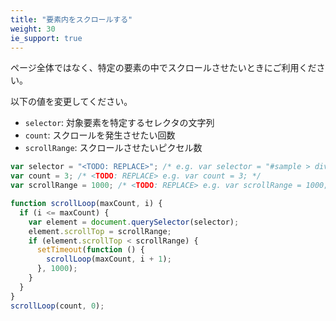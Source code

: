 ```yaml
---
title: "要素内をスクロールする"
weight: 30
ie_support: true
---
```


ページ全体ではなく、特定の要素の中でスクロールさせたいときにご利用ください。

以下の値を変更してください。

- `selector`: 対象要素を特定するセレクタの文字列
- `count`: スクロールを発生させたい回数
- `scrollRange`: スクロールさせたいピクセル数

```js
var selector = "<TODO: REPLACE>"; /* e.g. var selector = "#sample > div"; */
var count = 3; /* <TODO: REPLACE> e.g. var count = 3; */
var scrollRange = 1000; /* <TODO: REPLACE> e.g. var scrollRange = 1000; */

function scrollLoop(maxCount, i) {
  if (i <= maxCount) {
    var element = document.querySelector(selector);
    element.scrollTop = scrollRange;
    if (element.scrollTop < scrollRange) {
      setTimeout(function () {
        scrollLoop(maxCount, i + 1);
      }, 1000);
    }
  }
}
scrollLoop(count, 0);
```
